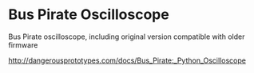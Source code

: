 Bus Pirate Oscilloscope
=======================

Bus Pirate oscilloscope, including original version compatible with older firmware

http://dangerousprototypes.com/docs/Bus_Pirate:_Python_Oscilloscope

